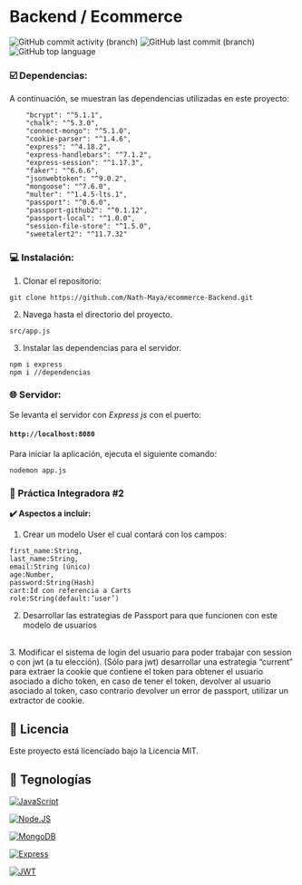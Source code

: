 # Backend / Ecommerce

![GitHub commit activity (branch)](https://img.shields.io/github/commit-activity/t/Nath-Maya/ecommerce-Backend/practica_integradora2) ![GitHub last commit (branch)](https://img.shields.io/github/last-commit/Nath-Maya/ecommerce-Backend/practica_integradora2) ![GitHub top language](https://img.shields.io/github/languages/top/Nath-Maya/ecommerce-Backend)


### ☑️ Dependencias:

A continuación, se muestran las dependencias utilizadas en este proyecto:

```shell
    "bcrypt": "^5.1.1",
    "chalk": "^5.3.0",
    "connect-mongo": "^5.1.0",
    "cookie-parser": "^1.4.6",
    "express": "^4.18.2",
    "express-handlebars": "^7.1.2",
    "express-session": "^1.17.3",
    "faker": "^6.6.6",
    "jsonwebtoken": "^9.0.2",
    "mongoose": "^7.6.0",
    "multer": "^1.4.5-lts.1",
    "passport": "^0.6.0",
    "passport-github2": "^0.1.12",
    "passport-local": "^1.0.0",
    "session-file-store": "^1.5.0",
    "sweetalert2": "^11.7.32"
```


### 💻 Instalación:

1. Clonar el repositorio: 

```shell
git clone https://github.com/Nath-Maya/ecommerce-Backend.git
```
2. Navega hasta el directorio del proyecto.

```shell
src/app.js
```
3. Instalar las dependencias para el servidor.
```shell
npm i express 
npm i //dependencias
```


### 🌐 Servidor:

Se levanta el servidor con *Express js* con el puerto:

#### `http://localhost:8080`

Para iniciar la aplicación, ejecuta el siguiente comando:
```shell
nodemon app.js
```

### 📖 Práctica Integradora #2

**✔️ Aspectos a incluir:**

1. Crear un modelo User el cual contará con los campos:

```shell
first_name:String,
last_name:String,
email:String (único)
age:Number,
password:String(Hash)
cart:Id con referencia a Carts
role:String(default:’user’)
```

2. Desarrollar las estrategias de Passport para que funcionen con este modelo de usuarios
<br>
3. Modificar el sistema de login del usuario para poder trabajar con session o con jwt (a tu elección). 
(Sólo para jwt) desarrollar una estrategia “current” para extraer la cookie que contiene el token para obtener el usuario asociado a dicho token, en caso de tener el token, devolver al usuario asociado al token, caso contrario devolver un error de passport, utilizar un extractor de cookie.






## 🔐 Licencia

Este proyecto está licenciado bajo la Licencia MIT. 


## 📱 Tegnologías

[![JavaScript](https://img.shields.io/badge/JavaScript-F7DF1E?style=for-the-badge&logo=javascript&logoColor=white&labelColor=101010)]()

[![Node.JS](https://img.shields.io/badge/Node.JS-339933?style=for-the-badge&logo=node.js&logoColor=white&labelColor=101010)]()

[![MongoDB](https://img.shields.io/badge/MongoDB-47A248?style=for-the-badge&logo=mongodb&logoColor=white&labelColor=101010)]()

[![Express](https://img.shields.io/badge/Express%20js-000000?style=for-the-badge&logo=express&logoColor=white
)]()

[![JWT](https://img.shields.io/badge/JWT-000000?style=for-the-badge&logo=JSON%20web%20tokens&logoColor=white
)]()


